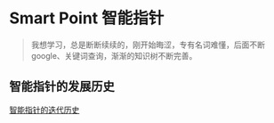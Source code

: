 # Smart Point 智能指针

> 我想学习，总是断断续续的，刚开始晦涩，专有名词难懂，后面不断google、关键词查询，渐渐的知识树不断完善。

## 智能指针的发展历史
[智能指针的迭代历史](https://www.cnblogs.com/tp-16b/p/9033370.html)
